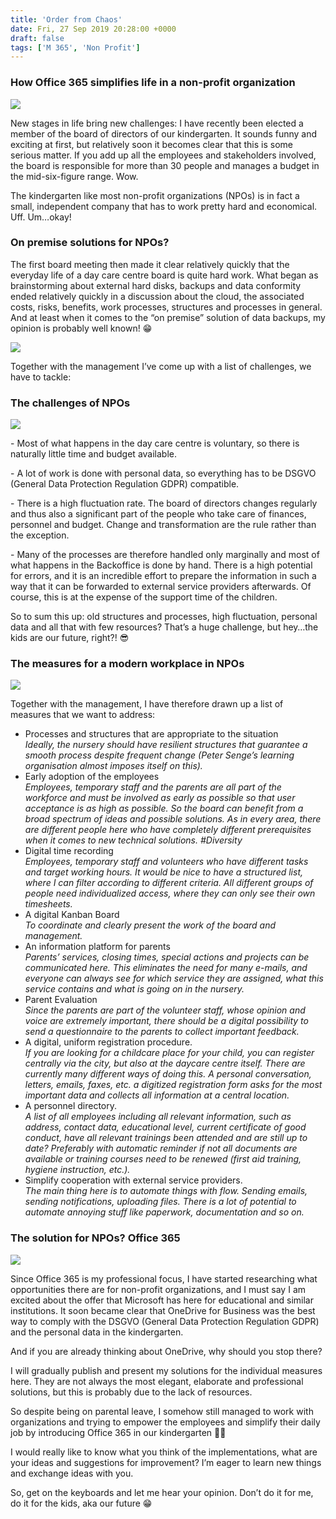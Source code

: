 ```yaml
---
title: 'Order from Chaos'
date: Fri, 27 Sep 2019 20:28:00 +0000
draft: false
tags: ['M 365', 'Non Profit']
---
```


### **How Office 365 simplifies life in a non-profit organization**

![](https://gezeitenbrand.de/wp-content/uploads/1_3R9dDoIfmnl5KCktNSdkVg-1024x290.png)

New stages in life bring new challenges: I have recently been elected a member of the board of directors of our kindergarten. It sounds funny and exciting at first, but relatively soon it becomes clear that this is some serious matter. If you add up all the employees and stakeholders involved, the board is responsible for more than 30 people and manages a budget in the mid-six-figure range. Wow.

The kindergarten like most non-profit organizations (NPOs) is in fact a small, independent company that has to work pretty hard and economical. Uff. Um…okay!

### On premise solutions for NPOs?

The first board meeting then made it clear relatively quickly that the everyday life of a day care centre board is quite hard work. What began as brainstorming about external hard disks, backups and data conformity ended relatively quickly in a discussion about the cloud, the associated costs, risks, benefits, work processes, structures and processes in general. And at least when it comes to the “on premise” solution of data backups, my opinion is probably well known! 😁

![](https://miro.medium.com/max/3864/1*URugCnyiYqrN0DvT0O1CLg.png)

Together with the management I’ve come up with a list of challenges, we have to tackle:

### **The challenges of NPOs**

![](https://miro.medium.com/max/2400/1*rCVSjQ-G9N35Y69362QiKw.png)

\- Most of what happens in the day care centre is voluntary, so there is naturally little time and budget available.

\- A lot of work is done with personal data, so everything has to be DSGVO (General Data Protection Regulation GDPR) compatible.

\- There is a high fluctuation rate. The board of directors changes regularly and thus also a significant part of the people who take care of finances, personnel and budget. Change and transformation are the rule rather than the exception.

\- Many of the processes are therefore handled only marginally and most of what happens in the Backoffice is done by hand. There is a high potential for errors, and it is an incredible effort to prepare the information in such a way that it can be forwarded to external service providers afterwards. Of course, this is at the expense of the support time of the children.

So to sum this up: old structures and processes, high fluctuation, personal data and all that with few resources? That’s a huge challenge, but hey…the kids are our future, right?! 😎

### The measures for a modern workplace in NPOs

![](https://miro.medium.com/max/2400/1*EVMHIMqYV2hlPvwEioH-hg.png)

Together with the management, I have therefore drawn up a list of measures that we want to address:

*   Processes and structures that are appropriate to the situation  
    _Ideally, the nursery should have resilient structures that guarantee a smooth process despite frequent change (Peter Senge’s learning organisation almost imposes itself on this)._
*   Early adoption of the employees  
    _Employees, temporary staff and the parents are all part of the workforce and must be involved as early as possible so that user acceptance is as high as possible. So the board can benefit from a broad spectrum of ideas and possible solutions. As in every area, there are different people here who have completely different prerequisites when it comes to new technical solutions. #Diversity_
*   Digital time recording  
    _Employees, temporary staff and volunteers who have different tasks and target working hours. It would be nice to have a structured list, where I can filter according to different criteria. All different groups of people need individualized access, where they can only see their own timesheets._
*   A digital Kanban Board  
    _To coordinate and clearly present the work of the board and management._
*   An information platform for parents  
    _Parents’ services, closing times, special actions and projects can be communicated here. This eliminates the need for many e-mails, and everyone can always see for which service they are assigned, what this service contains and what is going on in the nursery._
*   Parent Evaluation  
    _Since the parents are part of the volunteer staff, whose opinion and voice are extremely important, there should be a digital possibility to send a questionnaire to the parents to collect important feedback._
*   A digital, uniform registration procedure.  
    _If you are looking for a childcare place for your child, you can register centrally via the city, but also at the daycare centre itself. There are currently many different ways of doing this. A personal conversation, letters, emails, faxes, etc. a digitized registration form asks for the most important data and collects all information at a central location._
*   A personnel directory.  
    _A list of all employees including all relevant information, such as address, contact data, educational level, current certificate of good conduct, have all relevant trainings been attended and are still up to date? Preferably with automatic reminder if not all documents are available or training courses need to be renewed (first aid training, hygiene instruction, etc.)._
*   Simplify cooperation with external service providers.  
    _The main thing here is to automate things with flow. Sending emails, sending notifications, uploading files. There is a lot of potential to automate annoying stuff like paperwork, documentation and so on._

### The solution for NPOs? Office 365

![](https://miro.medium.com/max/2400/1*JvEOnuxeAJKXY4qCHaiGDQ.png)

Since Office 365 is my professional focus, I have started researching what opportunities there are for non-profit organizations, and I must say I am excited about the offer that Microsoft has here for educational and similar institutions. It soon became clear that OneDrive for Business was the best way to comply with the DSGVO (General Data Protection Regulation GDPR) and the personal data in the kindergarten.

And if you are already thinking about OneDrive, why should you stop there?

I will gradually publish and present my solutions for the individual measures here. They are not always the most elegant, elaborate and professional solutions, but this is probably due to the lack of resources.

So despite being on parental leave, I somehow still managed to work with organizations and trying to empower the employees and simplify their daily job by introducing Office 365 in our kindergarten 🤷‍♂️

I would really like to know what you think of the implementations, what are your ideas and suggestions for improvement? I’m eager to learn new things and exchange ideas with you.

So, get on the keyboards and let me hear your opinion. Don’t do it for me, do it for the kids, aka our future 😁